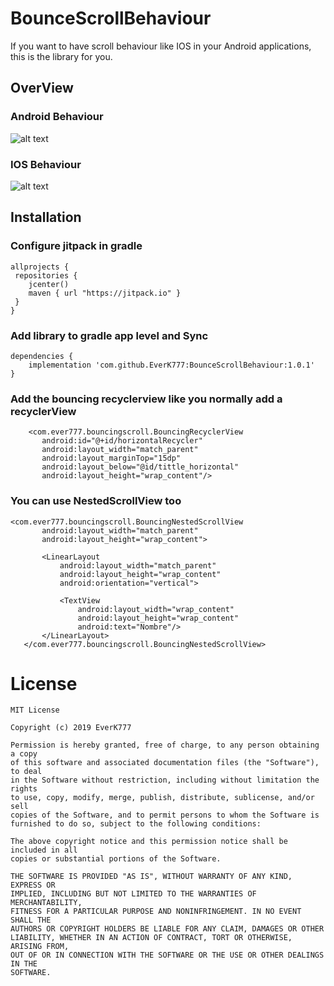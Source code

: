# BounceScrollBehaviour

If you want to have scroll behaviour like IOS in your Android applications, this is the library for you.


## OverView

### Android Behaviour


![alt text](https://github.com/EverK777/Images/blob/master/android_image.gif) 


### IOS Behaviour


![alt text](https://github.com/EverK777/Images/blob/master/lib_image.gif)
                                                               

## Installation
### Configure jitpack in gradle
 
```
allprojects {
 repositories {
    jcenter()
    maven { url "https://jitpack.io" }
 }
}
```

### Add library to gradle app level and Sync

```
dependencies {
    implementation 'com.github.EverK777:BounceScrollBehaviour:1.0.1'
}
```

### Add the bouncing recyclerview like you normally add a recyclerView
 
 ```
     <com.ever777.bouncingscroll.BouncingRecyclerView
        android:id="@+id/horizontalRecycler"
        android:layout_width="match_parent"
        android:layout_marginTop="15dp"
        android:layout_below="@id/tittle_horizontal"
        android:layout_height="wrap_content"/>
 ```
 
 
 ### You can use NestedScrollView too 
 
 ```
 <com.ever777.bouncingscroll.BouncingNestedScrollView
        android:layout_width="match_parent"
        android:layout_height="wrap_content">

        <LinearLayout
            android:layout_width="match_parent"
            android:layout_height="wrap_content"
            android:orientation="vertical">

            <TextView
                android:layout_width="wrap_content"
                android:layout_height="wrap_content"
                android:text="Nombre"/>
        </LinearLayout>
    </com.ever777.bouncingscroll.BouncingNestedScrollView>
 ```
 
# License
 
  ```
 MIT License

Copyright (c) 2019 EverK777

Permission is hereby granted, free of charge, to any person obtaining a copy
of this software and associated documentation files (the "Software"), to deal
in the Software without restriction, including without limitation the rights
to use, copy, modify, merge, publish, distribute, sublicense, and/or sell
copies of the Software, and to permit persons to whom the Software is
furnished to do so, subject to the following conditions:

The above copyright notice and this permission notice shall be included in all
copies or substantial portions of the Software.

THE SOFTWARE IS PROVIDED "AS IS", WITHOUT WARRANTY OF ANY KIND, EXPRESS OR
IMPLIED, INCLUDING BUT NOT LIMITED TO THE WARRANTIES OF MERCHANTABILITY,
FITNESS FOR A PARTICULAR PURPOSE AND NONINFRINGEMENT. IN NO EVENT SHALL THE
AUTHORS OR COPYRIGHT HOLDERS BE LIABLE FOR ANY CLAIM, DAMAGES OR OTHER
LIABILITY, WHETHER IN AN ACTION OF CONTRACT, TORT OR OTHERWISE, ARISING FROM,
OUT OF OR IN CONNECTION WITH THE SOFTWARE OR THE USE OR OTHER DEALINGS IN THE
SOFTWARE.
 ```
